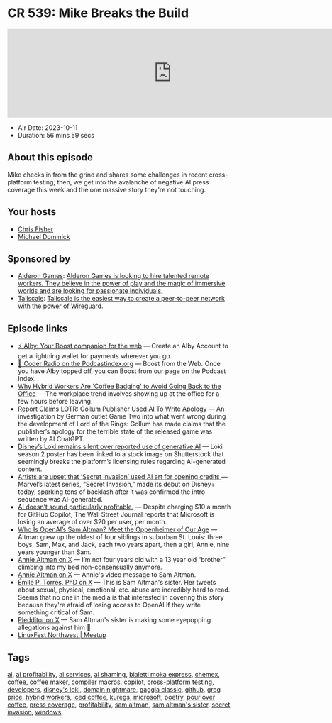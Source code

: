 # CR 539: Mike Breaks the Build

<iframe src="https://player.fireside.fm/v2/MLf2ZzhC+-lnp1UkN?theme=dark" width="740" height="200" frameborder="0" scrolling="no"></iframe>

* Air Date: 2023-10-11
* Duration: 56 mins 59 secs

## About this episode

Mike checks in from the grind and shares some challenges in recent cross-platform testing; then, we get into the avalanche of negative AI press coverage this week and the one massive story they're not touching.

## Your hosts
* [Chris Fisher](https://coder.show/hosts/chrislas)
* [Michael Dominick](https://coder.show/hosts/michael)

## Sponsored by

  * [Alderon Games](https://alderon.games/coder): [Alderon Games is looking to hire talented remote workers. They believe in the power of play and the magic of immersive worlds and are looking for passionate individuals.](https://alderon.games/coder)
  * [Tailscale](https://tailscale.com/coder): [Tailscale is the easiest way to create a peer-to-peer network with the power of Wireguard. ](https://tailscale.com/coder)



## Episode links

  * [⚡ Alby: Your Boost companion for the web](https://getalby.com/ "⚡ Alby: Your Boost companion for the web") — Create an Alby Account to get a lightning wallet for payments wherever you go. 
  * [🎉 Coder Radio on the Podcastindex.org](https://podcastindex.org/podcast/487548 "🎉 Coder Radio on the Podcastindex.org") — Boost from the Web. Once you have Alby topped off, you can Boost from our page on the Podcast Index.
  * [Why Hybrid Workers Are 'Coffee Badging' to Avoid Going Back to the Office](https://www.businessinsider.com/hybrid-workers-return-to-office-coffee-badging-remote-work-2023-10 "Why Hybrid Workers Are 'Coffee Badging' to Avoid Going Back to the Office") — The workplace trend involves showing up at the office for a few hours before leaving.
  * [Report Claims LOTR: Gollum Publisher Used AI To Write Apology](https://kotaku.com/lord-of-the-rings-gollum-daedalic-nacon-chatgpt-apology-1850911747 "Report Claims LOTR: Gollum Publisher Used AI To Write Apology") — An investigation by German outlet Game Two into what went wrong during the development of Lord of the Rings: Gollum has made claims that the publisher’s apology for the terrible state of the released game was written by AI ChatGPT. 
  * [Disney’s Loki remains silent over reported use of generative AI](https://www.theverge.com/2023/10/9/23909529/disney-marvel-loki-generative-ai-poster-backlash-season-2 "Disney’s Loki remains silent over reported use of generative AI") — Loki season 2 poster has been linked to a stock image on Shutterstock that seemingly breaks the platform’s licensing rules regarding AI-generated content.
  * [Artists are upset that ‘Secret Invasion’ used AI art for opening credits ](https://techcrunch.com/2023/06/21/marvel-secret-invasion-ai-art-opening-credits/?guccounter=1 "Artists are upset that ‘Secret Invasion’ used AI art for opening credits ") — Marvel’s latest series, “Secret Invasion,” made its debut on Disney+ today, sparking tons of backlash after it was confirmed the intro sequence was AI-generated.
  * [AI doesn’t sound particularly profitable.](https://www.theverge.com/2023/10/9/23909744/ai-doesnt-sound-particularly-profitable "AI doesn’t sound particularly profitable.") — Despite charging $10 a month for GitHub Copilot, The Wall Street Journal reports that Microsoft is losing an average of over $20 per user, per month. 
  * [Who Is OpenAI’s Sam Altman? Meet the Oppenheimer of Our Age](https://nymag.com/intelligencer/article/sam-altman-artificial-intelligence-openai-profile.html "Who Is OpenAI’s Sam Altman? Meet the Oppenheimer of Our Age") — Altman grew up the oldest of four siblings in suburban St. Louis: three boys, Sam, Max, and Jack, each two years apart, then a girl, Annie, nine years younger than Sam.
  * [Annie Altman on X](https://twitter.com/phuckfilosophy/status/1635704398939832321 "Annie Altman on X") — I’m not four years old with a 13 year old “brother” climbing into my bed non-consensually anymore. 
  * [Annie Altman on X](https://twitter.com/phuckfilosophy/status/1711139134138663101 "Annie Altman on X") — Annie's video message to Sam Altman.
  * [Émile P. Torres, PhD on X](https://twitter.com/xriskology/status/1710008424178581553 "Émile P. Torres, PhD on X") — This is Sam Altman's sister. Her tweets about sexual, physical, emotional, etc. abuse are incredibly hard to read. Seems that no one in the media is that interested in covering this story because they're afraid of losing access to OpenAI if they write something critical of Sam.
  * [Pledditor on X](https://twitter.com/pledditor/status/1710091649068474772?s=12&t=E9EIlRX-vHxbQ8g23lQU3A "Pledditor on X") — Sam Altman's sister is making some eyepopping allegations against him 👀
  * [LinuxFest Northwest | Meetup](https://www.meetup.com/linuxfestnorthwest/ "LinuxFest Northwest | Meetup")



## Tags

[ai](https://coder.show/tags/ai), [ai profitability](https://coder.show/tags/ai%20profitability), [ai services](https://coder.show/tags/ai%20services), [ai shaming](https://coder.show/tags/ai%20shaming), [bialetti moka express](https://coder.show/tags/bialetti%20moka%20express), [chemex](https://coder.show/tags/chemex), [coffee](https://coder.show/tags/coffee), [coffee maker](https://coder.show/tags/coffee%20maker), [compiler macros](https://coder.show/tags/compiler%20macros), [copilot](https://coder.show/tags/copilot), [cross-platform testing](https://coder.show/tags/cross-platform%20testing), [developers](https://coder.show/tags/developers), [disney's loki](https://coder.show/tags/disney's%20loki), [domain nightmare](https://coder.show/tags/domain%20nightmare), [gaggia classic](https://coder.show/tags/gaggia%20classic), [github](https://coder.show/tags/github), [greg price](https://coder.show/tags/greg%20price), [hybrid workers](https://coder.show/tags/hybrid%20workers), [iced coffee](https://coder.show/tags/iced%20coffee), [kuregs](https://coder.show/tags/kuregs), [microsoft](https://coder.show/tags/microsoft), [poetry](https://coder.show/tags/poetry), [pour over coffee](https://coder.show/tags/pour%20over%20coffee), [press coverage](https://coder.show/tags/press%20coverage), [profitability](https://coder.show/tags/profitability), [sam altman](https://coder.show/tags/sam%20altman), [sam altman's sister](https://coder.show/tags/sam%20altman's%20sister), [secret invasion](https://coder.show/tags/secret%20invasion), [windows](https://coder.show/tags/windows)